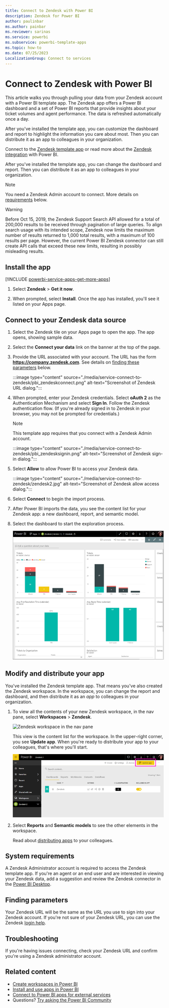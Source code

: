 ```yaml
---
title: Connect to Zendesk with Power BI
description: Zendesk for Power BI
author: paulinbar
ms.author: painbar
ms.reviewer: sarinas
ms.service: powerbi
ms.subservice: powerbi-template-apps
ms.topic: how-to
ms.date: 07/25/2023
LocalizationGroup: Connect to services
---
```

# Connect to Zendesk with Power BI

This article walks you through pulling your data from your Zendesk account with a Power BI template app. The Zendesk app offers a Power BI dashboard and a set of Power BI reports that provide insights about your ticket volumes and agent performance. The data is refreshed automatically once a day. 

After you've installed the template app, you can customize the dashboard and report to highlight the information you care about most. Then you can distribute it as an app to colleagues in your organization.

Connect to the [Zendesk template app](https://app.powerbi.com/groups/me/getapps/services/pbi-contentpacks.pbiapps-zendesk) or read more about the [Zendesk integration](https://powerbi.microsoft.com/integrations/zendesk) with Power BI.

After you've installed the template app, you can change the dashboard and report. Then you can distribute it as an app to colleagues in your organization.

>[!NOTE]
>You need a Zendesk Admin account to connect. More details on [requirements](#system-requirements) below.

>[!WARNING]
>Before Oct 15, 2019, the Zendesk Support Search API allowed for a total of 200,000 results to be received through pagination of large queries. To align search usage with its intended scope, Zendesk now limits the maximum number of results returned to 1,000 total results, with a maximum of 100 results per page. However, the current Power BI Zendesk connector can still create API calls that exceed these new limits, resulting in possibly misleading results.

## Install the app

[!INCLUDE [powerbi-service-apps-get-more-apps](../includes/powerbi-service-apps-get-more-apps.md)]

1. Select **Zendesk** \> **Get it now**.

1. When prompted, select **Install**. Once the app has installed, you'll see it listed on your Apps page.

## Connect to your Zendesk data source

1. Select the Zendesk tile on your Apps page to open the app. The app opens, showing sample data.

1. Select the **Connect your data** link on the banner at the top of the page.

1. Provide the URL associated with your account. The URL has the form **https://company.zendesk.com**. See details on [finding these parameters](#finding-parameters) below.
   
   :::image type="content" source="./media/service-connect-to-zendesk/pbi_zendeskconnect.png" alt-text="Screenshot of Zendesk URL dialog.":::

1. When prompted, enter your Zendesk credentials.  Select **oAuth 2** as the Authentication Mechanism and select **Sign In**. Follow the Zendesk authentication flow. (If you're already signed in to Zendesk in your browser, you may not be prompted for credentials.)
   
   > [!NOTE]
   > This template app requires that you connect with a Zendesk Admin account. 
   > 
   
   :::image type="content" source="./media/service-connect-to-zendesk/pbi_zendesksignin.png" alt-text="Screenshot of Zendesk sign-in dialog.":::

1. Select **Allow** to allow Power BI to access your Zendesk data.
   
   :::image type="content" source="./media/service-connect-to-zendesk/zendesk2.jpg" alt-text="Screenshot of Zendesk allow access dialog.":::

1. Select **Connect** to begin the import process. 

1. After Power BI imports the data, you see the content list for your Zendesk app: a new dashboard, report, and semantic model.

1. Select the dashboard to start the exploration process.

    ![Zendesk dashboard](media/service-connect-to-zendesk/power-bi-zendesk-dashboard.png)
   
## Modify and distribute your app

You've installed the Zendesk template app. That means you've also created the Zendesk workspace. In the workspace, you can change the report and dashboard, and then distribute it as an *app* to colleagues in your organization. 

1. To view all the contents of your new Zendesk workspace, in the nav pane, select **Workspaces** > **Zendesk**. 

    ![Zendesk workspace in the nav pane](media/service-connect-to-zendesk/power-bi-zendesk-workspace-left-nav.png)

    This view is the content list for the workspace. In the upper-right corner, you see **Update app**. When you're ready to distribute your app to your colleagues, that's where you'll start. 

    ![Zendesk content list](media/service-connect-to-zendesk/power-bi-zendesk-content-list.png)

2. Select **Reports** and **Semantic models** to see the other elements in the workspace.

    Read about [distributing apps](../collaborate-share/service-create-distribute-apps.md) to your colleagues.

## System requirements
A Zendesk Administrator account is required to access the Zendesk template app. If you're an agent or an end user and are interested in viewing your Zendesk data, add a suggestion and review the Zendesk connector in the [Power BI Desktop](desktop-connect-to-data.md).

## Finding parameters
Your Zendesk URL will be the same as the URL you use to sign into your Zendesk account. If you're not sure of your Zendesk URL, you can use the Zendesk [login help](https://www.zendesk.com/login/).

## Troubleshooting
If you're having issues connecting, check your Zendesk URL and confirm you're using a Zendesk administrator account.

## Related content

* [Create workspaces in Power BI](../collaborate-share/service-create-the-new-workspaces.md)
* [Install and use apps in Power BI](../consumer/end-user-apps.md)
* [Connect to Power BI apps for external services](service-connect-to-services.md)
* Questions? [Try asking the Power BI Community](https://community.powerbi.com/)
